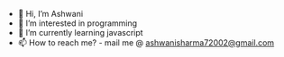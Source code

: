 - 👋 Hi, I’m Ashwani
- 👀 I’m interested in programming 
- 🌱 I’m currently learning javascript
- 📫 How to reach me? - mail me @ ashwanisharma72002@gmail.com

